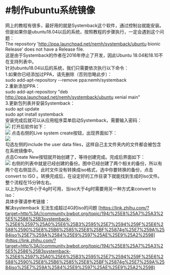 #  #制作ubuntu系统镜像
网上的教程有很多，最好用的就是Systemback这个软件，通过控制台就能安装。  
但是如果你是ubuntu18.04以后的系统，按照教程的步骤执行，一定会遇到这个问题：  
The repository 'http://ppa.launchpad.net/nemh/systemback/ubuntu bionic Release' does not have a Release file.  
这是由于Systemback的作者在2016年停止了开发，因此Ubuntu 18.04和18.10不在支持列表中。  
针对ubuntu18.04以后的系统，我们只需要依次执行以下命令：  
1.如果你已经添加过PPA，请先删除（否则忽略此步）：  
sudo add-apt-repository --remove ppa:nemh/systemback  
2.重新添加PPA：  
sudo add-apt-repository "deb http://ppa.launchpad.net/nemh/systemback/ubuntu xenial main"  
3.更新包列表并安装Systemback：  
sudo apt update  
sudo apt install systemback  
安装完成后就可以从应用程序菜单启动Systemback，需要输入密码：  
![](https://pic1.zhimg.com/80/v2-cfbca94c5307dbb5446826ef90d4cfa4_1440w.jpg) 
打开后软件如下：  
![](https://pic1.zhimg.com/80/v2-7dfacf96ad9c4d8675773909cde32940_1440w.jpg) 
点击右侧的Live system create按钮，出现界面如下：  
![](https://pic2.zhimg.com/80/v2-22d7169355ada51be8368c95a618b289_1440w.jpg)  
勾选左侧的include the user data files，这样自己主文件夹内的文件都会被包含在系统镜像中。    
点击Create New按钮就开始创建了，等待创建完成。完成后界面如下：  
![](https://pic3.zhimg.com/80/v2-58e9a4b70ce01c795818c98c52d4fc66_1440w.jpg)
右侧的列表中就是已经创建的备份。图中已经创建了两个相关的备份，所以有两个在右侧显示。此时文件没有转换成iso格式，选中你要转换的备份，点击convert to ISO 。转换完成后，在设定好的工作目录下就能找到生成的iso文件。整个流程在15分钟左右。  
以上为iso文件小于4g时可用，当iso大于4g时需要用另一种方式来convert to iso：  
具体步骤请参考链接：  
解决systemback 无法生成超过4G的iso的问题  [https://link.zhihu.com/?target=http%3A//community.bwbot.org/topic/194/%25E8%25A7%25A3%25E5%2586%25B3systemback-%25E6%2597%25A0%25E6%25B3%2595%25E7%2594%259F%25E6%2588%2590%25E8%25B6%2585%25E8%25BF%25874g%25E7%259A%2584iso%25E7%259A%2584%25E9%2597%25AE%25E9%25A2%2598](https://link.zhihu.com/?target=http%3A//community.bwbot.org/topic/194/%25E8%25A7%25A3%25E5%2586%25B3systemback-%25E6%2597%25A0%25E6%25B3%2595%25E7%2594%259F%25E6%2588%2590%25E8%25B6%2585%25E8%25BF%25874g%25E7%259A%2584iso%25E7%259A%2584%25E9%2597%25AE%25E9%25A2%2598)